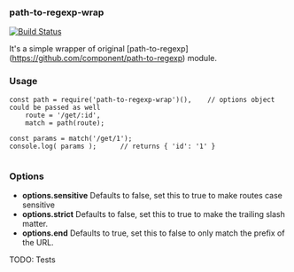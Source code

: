 ### path-to-regexp-wrap
[![Build Status](https://travis-ci.org/teologov/path-to-regexp-wrap.svg?branch=master)](https://travis-ci.org/teologov/path-to-regexp-wrap)

It's a simple wrapper of original [path-to-regexp] (https://github.com/component/path-to-regexp) module.

### Usage

```
const path = require('path-to-regexp-wrap')(),    // options object could be passed as well 
    route = '/get/:id',
    match = path(route);

const params = match('/get/1');
console.log( params );      // returns { 'id': '1' }
    
```
### Options

* **options.sensitive** Defaults to false, set this to true to make routes case sensitive
* **options.strict** Defaults to false, set this to true to make the trailing slash matter.
* **options.end** Defaults to true, set this to false to only match the prefix of the URL.
 
TODO: Tests
